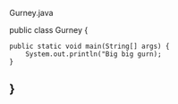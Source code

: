 Gurney.java

public class Gurney {

    public static void main(String[] args) {
        System.out.println("Big big gurn);
    }
    
}
----------
